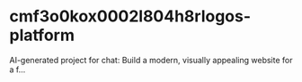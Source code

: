 # cmf3o0kox0002l804h8rlogos-platform
AI-generated project for chat: Build a modern, visually appealing website for a f...
